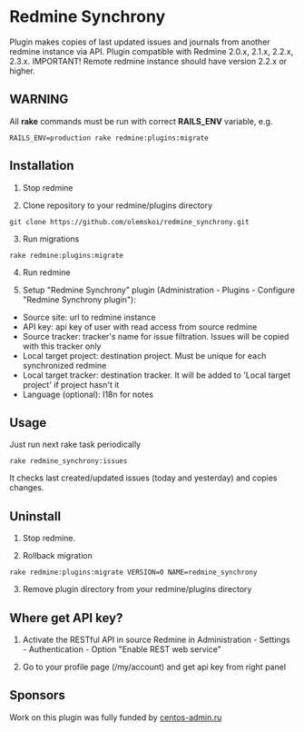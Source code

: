 # Redmine Synchrony

Plugin makes copies of last updated issues and journals from another redmine instance via API.
Plugin compatible with Redmine 2.0.x, 2.1.x, 2.2.x, 2.3.x.
IMPORTANT! Remote redmine instance should have version 2.2.x or higher.

## WARNING

All **rake** commands must be run with correct **RAILS_ENV** variable, e.g.
```
RAILS_ENV=production rake redmine:plugins:migrate
```

## Installation

1. Stop redmine

2. Clone repository to your redmine/plugins directory
```
git clone https://github.com/olemskoi/redmine_synchrony.git
```

3. Run migrations
```
rake redmine:plugins:migrate
```

4. Run redmine

5. Setup "Redmine Synchrony" plugin (Administration - Plugins - Configure "Redmine Synchrony plugin"):
  * Source site: url to redmine instance
  * API key: api key of user with read access from source redmine
  * Source tracker: tracker's name for issue filtration. Issues will be copied with this tracker only
  * Local target project: destination project. Must be unique for each synchronized redmine
  * Local target tracker: destination tracker. It will be added to 'Local target project' if project hasn't it
  * Language (optional): I18n for notes

## Usage

Just run next rake task periodically
```
rake redmine_synchrony:issues
```
It checks last created/updated issues (today and yesterday) and copies changes.

## Uninstall

1. Stop redmine.

2. Rollback migration
```
rake redmine:plugins:migrate VERSION=0 NAME=redmine_synchrony
```

3. Remove plugin directory from your redmine/plugins directory

## Where get API key?

1. Activate the RESTful API in source Redmine in Administration - Settings - Authentication - Option "Enable REST web service"

2. Go to your profile page (/my/account) and get api key from right panel

## Sponsors

Work on this plugin was fully funded by [centos-admin.ru](http://centos-admin.ru)